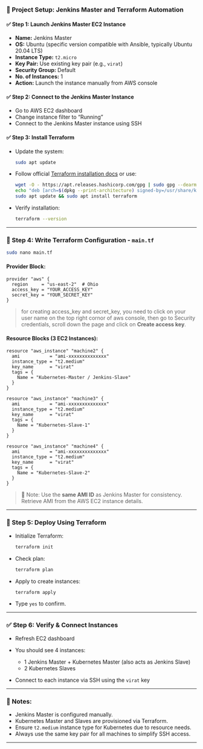 ### 🔧 Project Setup: Jenkins Master and Terraform Automation

#### ✅ Step 1: Launch Jenkins Master EC2 Instance

* **Name:** Jenkins Master
* **OS:** Ubuntu (specific version compatible with Ansible, typically Ubuntu 20.04 LTS)
* **Instance Type:** `t2.micro`
* **Key Pair:** Use existing key pair (e.g., `virat`)
* **Security Group:** Default
* **No. of Instances:** 1
* **Action:** Launch the instance manually from AWS console

#### ✅ Step 2: Connect to the Jenkins Master Instance

* Go to AWS EC2 dashboard
* Change instance filter to “Running”
* Connect to the Jenkins Master instance using SSH

#### ✅ Step 3: Install Terraform

* Update the system:

  ```bash
  sudo apt update
  ```
* Follow official [Terraform installation docs](https://developer.hashicorp.com/terraform/downloads) or use:

  ```bash
  wget -O - https://apt.releases.hashicorp.com/gpg | sudo gpg --dearmor -o /usr/share/keyrings/hashicorp-archive-keyring.gpg
  echo "deb [arch=$(dpkg --print-architecture) signed-by=/usr/share/keyrings/hashicorp-archive-keyring.gpg] https://apt.releases.hashicorp.com $(grep -oP '(?<=UBUNTU_CODENAME=).*' /etc/os-release || lsb_release -cs) main" | sudo tee /etc/apt/sources.list.d/hashicorp.list
  sudo apt update && sudo apt install terraform
  ```
* Verify installation:

  ```bash
  terraform --version
  ```

---

### 📜 Step 4: Write Terraform Configuration - `main.tf`

```bash
sudo nano main.tf
```

#### Provider Block:

```hcl
provider "aws" {
  region     = "us-east-2"  # Ohio
  access_key = "YOUR_ACCESS_KEY"
  secret_key = "YOUR_SECRET_KEY"
}
```
> for creating access_key and secret_key, you need to click on your user name on the top right cornor of aws console, then go to Security credentials, scroll down the page and click on **Create access key**.

#### Resource Blocks (3 EC2 Instances):

```hcl
resource "aws_instance" "machine2" {
  ami           = "ami-xxxxxxxxxxxxxx"
  instance_type = "t2.medium"
  key_name      = "virat"
  tags = {
    Name = "Kubernetes-Master / Jenkins-Slave"
  }
}

resource "aws_instance" "machine3" {
  ami           = "ami-xxxxxxxxxxxxxx"
  instance_type = "t2.medium"
  key_name      = "virat"
  tags = {
    Name = "Kubernetes-Slave-1"
  }
}

resource "aws_instance" "machine4" {
  ami           = "ami-xxxxxxxxxxxxxx"
  instance_type = "t2.medium"
  key_name      = "virat"
  tags = {
    Name = "Kubernetes-Slave-2"
  }
}
```

> 📌 Note: Use the **same AMI ID** as Jenkins Master for consistency. Retrieve AMI from the AWS EC2 instance details.

---

### 🚀 Step 5: Deploy Using Terraform

* Initialize Terraform:

  ```bash
  terraform init
  ```
* Check plan:

  ```bash
  terraform plan
  ```
* Apply to create instances:

  ```bash
  terraform apply
  ```
* Type `yes` to confirm.

---

### ✅ Step 6: Verify & Connect Instances

* Refresh EC2 dashboard
* You should see 4 instances:

  * 1 Jenkins Master + Kubernetes Master (also acts as Jenkins Slave)
  * 2 Kubernetes Slaves
* Connect to each instance via SSH using the `virat` key

---

### 📝 Notes:

* Jenkins Master is configured manually.
* Kubernetes Master and Slaves are provisioned via Terraform.
* Ensure `t2.medium` instance type for Kubernetes due to resource needs.
* Always use the same key pair for all machines to simplify SSH access.

---
